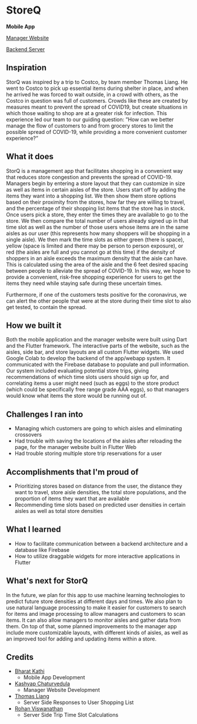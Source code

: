 # StoreQ

**Mobile App**

[Manager Website](https://github.com/equinox-initiative/storq-web)

[Backend Server](https://github.com/equinox-initiative/storq-server)

## Inspiration

StorQ was inspired by a trip to Costco, by team member Thomas Liang. He went to Costco to pick up essential items during shelter in place, and when he arrived he was forced to wait outside, in a crowd with others, as the Costco in question was full of customers. Crowds like these are created by measures meant to prevent the spread of COVID19, but create situations in which those waiting to shop are at a greater risk for infection.  This experience led our team to our guiding question: ”How can we better manage the flow of customers to and from grocery stores to limit the possible spread of COVID-19, while providing a more convenient customer experience?”

## What it does

StorQ is a management app that facilitates shopping in a convenient way that reduces store congestion and prevents the spread of COVID-19. Managers begin by entering a store layout that they can customize in size as well as items in certain aisles of the store. Users start off by adding the items they want into a shopping list. We then show them store options based on their proximity from the stores, how far they are willing to travel, and the percentage of their shopping list items that the store has in stock. Once users pick a store, they enter the times they are available to go to the store. We then compare the total number of users already signed up in that time slot as well as the number of those users whose items are in the same aisles as our user (this represents how many shoppers will be shopping in a single aisle). We then mark the time slots as either green (there is space), yellow (space is limited and there may be person to person exposure), or red (the aisles are full and you cannot go at this time) if the density of shoppers in an aisle exceeds the maximum density that the aisle can have. This is calculated using the area of the aisle and the 6 feet desired spacing between people to alleviate the spread of COVID-19. In this way, we hope to provide a convenient, risk-free shopping experience for users to get the items they need while staying safe during these uncertain times.

Furthermore, if one of the customers tests positive for the coronavirus, we can alert the other people that were at the store during their time slot to also get tested, to contain the spread.

## How we built it

Both the mobile application and the manager website were built using Dart and the Flutter framework. The interactive parts of the website, such as the aisles, side bar, and store layouts are all custom Flutter widgets. We used Google Colab to develop the backend of the app/webapp system. It communicated with the Firebase database to populate and pull information. Our system included evaluating potential store trips, giving recommendations of which time slots users should sign up for, and correlating items a user might need (such as eggs) to the store product (which could be specifically free range grade AAA eggs), so that managers would know what items the store would be running out of.

## Challenges I ran into
- Managing which customers are going to which aisles and eliminating crossovers
- Had trouble with saving the locations of the aisles after reloading the page, for the manager website built in Flutter Web
- Had trouble storing multiple store trip reservations for a user
## Accomplishments that I'm proud of
- Prioritizing stores based on distance from the user, the distance they want to travel, store aisle densities, the total store populations, and the proportion of items they want that are available
- Recommending time slots based on predicted user densities in certain aisles as well as total store densities

## What I learned
- How to facilitate communication between a backend architecture and a database like Firebase
- How to utilize draggable widgets for more interactive applications in Flutter

## What's next for StorQ
In the future, we plan for this app to use machine learning technologies to predict future store densities at different days and times. We also plan to use natural language processing to make it easier for customers to search for items and image processing to allow managers and customers to scan items. It can also allow managers to monitor aisles and gather data from them. On top of that, some planned improvements to the manager app include more customizable layouts, with different kinds of aisles, as well as an improved tool for adding and updating items within a store.

## Credits
- [Bharat Kathi](https://github.com/bk1031)
  - Mobile App Development
- [Kashyap Chaturvedula](https://github.com/kashyap456)
  - Manager Website Development
- [Thomas Liang](https://github.com/ThomasLiang123)
  - Server Side Responses to User Shopping List
- [Rohan Viswanathan](https://github.com/rohanviswanathan)
  - Server Side Trip Time Slot Calculations
